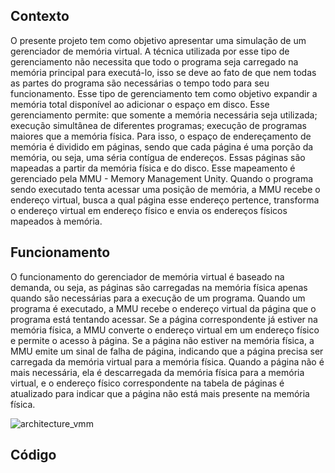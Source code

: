 ## Contexto

O presente projeto tem como objetivo apresentar uma simulação de um gerenciador de memória virtual. A técnica utilizada por esse tipo de gerenciamento não necessita que todo o programa seja carregado na memória principal para executá-lo, isso se deve ao fato de que nem todas as partes do programa são necessárias o tempo todo para seu funcionamento. Esse tipo de gerenciamento tem como objetivo expandir a memória total disponível ao adicionar o espaço em disco. Esse gerenciamento permite: 
que somente a memória necessária seja utilizada;
execução simultânea de diferentes programas;
execução de programas maiores que a memória física.
Para isso, o espaço de endereçamento de memória é dividido em páginas, sendo que cada página é uma porção da memória, ou seja, uma séria contígua de endereços. Essas páginas são mapeadas a partir da memória física e do disco. Esse mapeamento é gerenciado pela MMU - Memory Management Unity. Quando o programa sendo executado tenta acessar uma posição de memória, a MMU recebe o endereço virtual, busca a qual página esse endereço pertence, transforma o endereço virtual em endereço físico e envia os endereços físicos mapeados à memória.

## Funcionamento 

O funcionamento do gerenciador de memória virtual é baseado na demanda, ou seja, as páginas são carregadas na memória física apenas quando são necessárias para a execução de um programa. Quando um programa é executado, a MMU recebe o endereço virtual da página que o programa está tentando acessar. Se a página correspondente já estiver na memória física, a MMU converte o endereço virtual em um endereço físico e permite o acesso à página. Se a página não estiver na memória física, a MMU emite um sinal de falha de página, indicando que a página precisa ser carregada da memória virtual para a memória física. Quando a página não é mais necessária, ela é descarregada da memória física para a memória virtual, e o endereço físico correspondente na tabela de páginas é atualizado para indicar que a página não está mais presente na memória física.

![architecture_vmm](https://user-images.githubusercontent.com/39035437/232640981-df436fd6-18a2-4813-968b-105b6b4c02a9.jpg)

## Código

